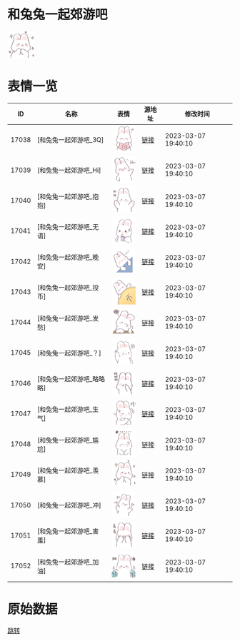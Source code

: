 # 和兔兔一起郊游吧

<img src="./cover.png" height="60" alt="cover" />

# 表情一览

|ID|名称|表情|源地址|修改时间|
|----|----|----|----|----|
|17038|[和兔兔一起郊游吧_3Q]|<img src="./pic/017038_%5B和兔兔一起郊游吧_3Q%5D.png" height="60" alt="3Q"/>|[链接](https://i0.hdslb.com/bfs/garb/1386ae340f2d045aed1836315afa5a7f2d40e7d4.png)|2023-03-07 19:40:10|
|17039|[和兔兔一起郊游吧_Hi]|<img src="./pic/017039_%5B和兔兔一起郊游吧_Hi%5D.png" height="60" alt="Hi"/>|[链接](https://i0.hdslb.com/bfs/garb/7822b81c7538d97d162f5cc5ff3687b1d1dcd5a0.png)|2023-03-07 19:40:10|
|17040|[和兔兔一起郊游吧_抱抱]|<img src="./pic/017040_%5B和兔兔一起郊游吧_抱抱%5D.png" height="60" alt="抱抱"/>|[链接](https://i0.hdslb.com/bfs/garb/9106e54bcde10ff6529b53f6fbcdf33fd8bdfbbe.png)|2023-03-07 19:40:10|
|17041|[和兔兔一起郊游吧_无语]|<img src="./pic/017041_%5B和兔兔一起郊游吧_无语%5D.png" height="60" alt="无语"/>|[链接](https://i0.hdslb.com/bfs/garb/e1a436441d35b795f490147c6b381e0eea643c11.png)|2023-03-07 19:40:10|
|17042|[和兔兔一起郊游吧_晚安]|<img src="./pic/017042_%5B和兔兔一起郊游吧_晚安%5D.png" height="60" alt="晚安"/>|[链接](https://i0.hdslb.com/bfs/garb/1a4b2118fb8e057838e6e85412cd4fa83e7ce01a.png)|2023-03-07 19:40:10|
|17043|[和兔兔一起郊游吧_投币]|<img src="./pic/017043_%5B和兔兔一起郊游吧_投币%5D.png" height="60" alt="投币"/>|[链接](https://i0.hdslb.com/bfs/garb/1da75160b20bafbc791fdf4d8678c483b3abf9fd.png)|2023-03-07 19:40:10|
|17044|[和兔兔一起郊游吧_发愁]|<img src="./pic/017044_%5B和兔兔一起郊游吧_发愁%5D.png" height="60" alt="发愁"/>|[链接](https://i0.hdslb.com/bfs/garb/9920694c7c353cbc3c021a32b8628dec1d965d29.png)|2023-03-07 19:40:10|
|17045|[和兔兔一起郊游吧_？]|<img src="./pic/017045_%5B和兔兔一起郊游吧_？%5D.png" height="60" alt="？"/>|[链接](https://i0.hdslb.com/bfs/garb/0c8904c11b322a39c9530a21fc5a1b5895001f26.png)|2023-03-07 19:40:10|
|17046|[和兔兔一起郊游吧_略略略]|<img src="./pic/017046_%5B和兔兔一起郊游吧_略略略%5D.png" height="60" alt="略略略"/>|[链接](https://i0.hdslb.com/bfs/garb/e5c7e8f5e4096f8be8986db84297ae96284dac35.png)|2023-03-07 19:40:10|
|17047|[和兔兔一起郊游吧_生气]|<img src="./pic/017047_%5B和兔兔一起郊游吧_生气%5D.png" height="60" alt="生气"/>|[链接](https://i0.hdslb.com/bfs/garb/296781e2bb581f1e82a33c8f47bdf0b99012011b.png)|2023-03-07 19:40:10|
|17048|[和兔兔一起郊游吧_尴尬]|<img src="./pic/017048_%5B和兔兔一起郊游吧_尴尬%5D.png" height="60" alt="尴尬"/>|[链接](https://i0.hdslb.com/bfs/garb/8ea2bd661a882df28dec46a7231189008c221f1c.png)|2023-03-07 19:40:10|
|17049|[和兔兔一起郊游吧_羡慕]|<img src="./pic/017049_%5B和兔兔一起郊游吧_羡慕%5D.png" height="60" alt="羡慕"/>|[链接](https://i0.hdslb.com/bfs/garb/f3f97619bca2ea2c3457bac3450d20340a976694.png)|2023-03-07 19:40:10|
|17050|[和兔兔一起郊游吧_冲]|<img src="./pic/017050_%5B和兔兔一起郊游吧_冲%5D.png" height="60" alt="冲"/>|[链接](https://i0.hdslb.com/bfs/garb/4741374af17bdd9f2e09e9916bfb72a2c445866f.png)|2023-03-07 19:40:10|
|17051|[和兔兔一起郊游吧_害羞]|<img src="./pic/017051_%5B和兔兔一起郊游吧_害羞%5D.png" height="60" alt="害羞"/>|[链接](https://i0.hdslb.com/bfs/garb/c08e078a910c4353a200e0588116dd82c2121ae8.png)|2023-03-07 19:40:10|
|17052|[和兔兔一起郊游吧_加油]|<img src="./pic/017052_%5B和兔兔一起郊游吧_加油%5D.png" height="60" alt="加油"/>|[链接](https://i0.hdslb.com/bfs/garb/40fbcc88518fa4a70a125690a42aa2411e3a3ff3.png)|2023-03-07 19:40:10|

# 原始数据

[跳转](./raw.json)

